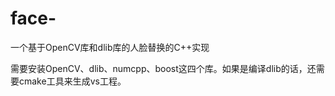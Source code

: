 # face-
一个基于OpenCV库和dlib库的人脸替换的C++实现

需要安装OpenCV、dlib、numcpp、boost这四个库。如果是编译dlib的话，还需要cmake工具来生成vs工程。
